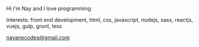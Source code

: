 Hi i'm Nay and I love programming 

Interests: front end development, html, css, javascript, nodejs, sass, reactjs, vuejs, gulp, grunt, less
           
nayanecodes@gmail.com

<!---
nayanecodes/nayanecodes is a ✨ special ✨ repository because its `README.md` (this file) appears on your GitHub profile.
You can click the Preview link to take a look at your changes.
--->
